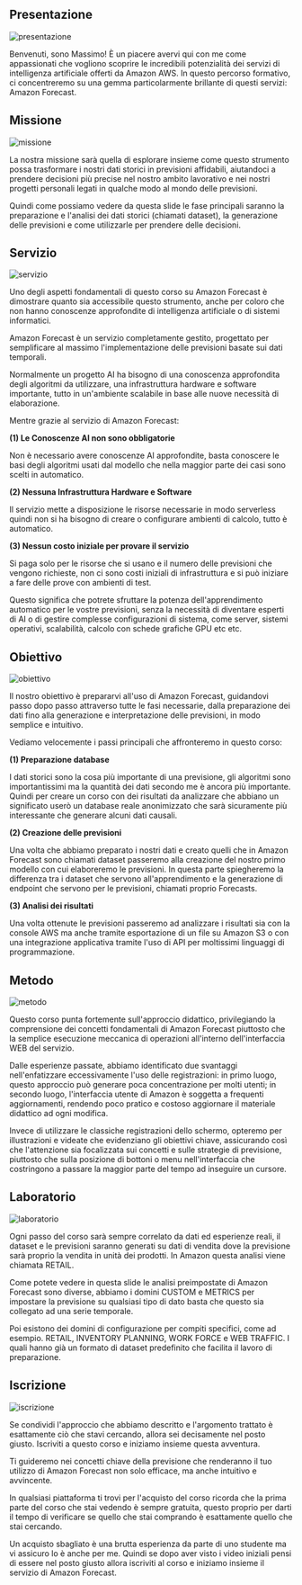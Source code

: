 ## Presentazione

![presentazione](../images/it-amazon-forecast-01-01-001.jpg)

Benvenuti, sono Massimo! È un piacere avervi qui con me come appassionati che vogliono scoprire le incredibili potenzialità dei servizi di intelligenza artificiale offerti da Amazon AWS. In questo percorso formativo, ci concentreremo su una gemma particolarmente brillante di questi servizi: Amazon Forecast.

## Missione

![missione](../images/it-amazon-forecast-01-01-002.jpg)

La nostra missione sarà quella di esplorare insieme come questo strumento possa trasformare i nostri dati storici in previsioni affidabili, aiutandoci a prendere decisioni più precise nel nostro ambito lavorativo e nei nostri progetti personali legati in qualche modo al mondo delle previsioni.

Quindi come possiamo vedere da questa slide le fase principali saranno la preparazione e l'analisi dei dati storici (chiamati dataset), la generazione delle previsioni e come utilizzarle per prendere delle decisioni.

## Servizio

![servizio](../images/it-amazon-forecast-01-01-003.jpg)

Uno degli aspetti fondamentali di questo corso su Amazon Forecast è dimostrare quanto sia accessibile questo strumento, anche per coloro che non hanno conoscenze approfondite di intelligenza artificiale o di sistemi informatici.

Amazon Forecast è un servizio completamente gestito, progettato per semplificare al massimo l'implementazione delle previsioni basate sui dati temporali.

Normalmente un progetto AI ha bisogno di una conoscenza approfondita degli algoritmi da utilizzare, una infrastruttura hardware e software importante, tutto in un'ambiente scalabile in base alle nuove necessità di elaborazione.

Mentre grazie al servizio di Amazon Forecast:

**(1) Le Conoscenze AI non sono obbligatorie**

Non è necessario avere conoscenze AI approfondite, basta conoscere le basi degli algoritmi usati dal modello che nella maggior parte dei casi sono scelti in automatico.

**(2) Nessuna Infrastruttura Hardware e Software**

Il servizio mette a disposizione le risorse necessarie in modo serverless quindi non si ha bisogno di creare o configurare ambienti di calcolo, tutto è automatico.

**(3) Nessun costo iniziale per provare il servizio**

Si paga solo per le risorse che si usano e il numero delle previsioni che vengono richieste, non ci sono costi iniziali di infrastruttura e si può iniziare a fare delle prove con ambienti di test.

Questo significa che potrete sfruttare la potenza dell'apprendimento automatico per le vostre previsioni, senza la necessità di diventare esperti di AI o di gestire complesse configurazioni di sistema, come server, sistemi operativi, scalabilità, calcolo con schede grafiche GPU etc etc.

## Obiettivo

![obiettivo](../images/it-amazon-forecast-01-01-004.jpg)

Il nostro obiettivo è prepararvi all'uso di Amazon Forecast, guidandovi passo dopo passo attraverso tutte le fasi necessarie, dalla preparazione dei dati fino alla generazione e interpretazione delle previsioni, in modo semplice e intuitivo. 

Vediamo velocemente i passi principali che affronteremo in questo corso:

**(1) Preparazione database**

I dati storici sono la cosa più importante di una previsione, gli algoritmi sono importantissimi ma la quantità dei dati secondo me è ancora più importante. Quindi per creare un corso con dei risultati da analizzare che abbiano un significato userò un database reale anonimizzato che sarà sicuramente più interessante che generare alcuni dati causali.

**(2) Creazione delle previsioni**

Una volta che abbiamo preparato i nostri dati e creato quelli che in Amazon Forecast sono chiamati dataset passeremo alla creazione del nostro primo modello con cui elaboreremo le previsioni. In questa parte spiegheremo la differenza tra i dataset che servono all'apprendimento e la generazione di endpoint che servono per le previsioni, chiamati proprio Forecasts.

**(3) Analisi dei risultati**

Una volta ottenute le previsioni passeremo ad analizzare i risultati sia con la console AWS ma anche tramite esportazione di un file su Amazon S3 o con una integrazione applicativa tramite l'uso di API per moltissimi linguaggi di programmazione.

## Metodo

![metodo](../images/it-amazon-forecast-01-01-005.jpg)

Questo corso punta fortemente sull'approccio didattico, privilegiando la comprensione dei concetti fondamentali di Amazon Forecast piuttosto che la semplice esecuzione meccanica di operazioni all'interno dell'interfaccia WEB del servizio.

Dalle esperienze passate, abbiamo identificato due svantaggi nell'enfatizzare eccessivamente l'uso delle registrazioni: in primo luogo, questo approccio può generare poca concentrazione per molti utenti; in secondo luogo, l'interfaccia utente di Amazon è soggetta a frequenti aggiornamenti, rendendo poco pratico e costoso aggiornare il materiale didattico ad ogni modifica.

Invece di utilizzare le classiche registrazioni dello schermo, opteremo per illustrazioni e videate che evidenziano gli obiettivi chiave, assicurando così che l'attenzione sia focalizzata sui concetti e sulle strategie di previsione, piuttosto che sulla posizione di bottoni o menu nell'interfaccia che costringono a passare la maggior parte del tempo ad inseguire un cursore.

## Laboratorio

![laboratorio](../images/it-amazon-forecast-01-01-006.jpg)

Ogni passo del corso sarà sempre correlato da dati ed esperienze reali, il dataset e le previsioni saranno generati su dati di vendita dove la previsione sarà proprio la vendita in unità dei prodotti. In Amazon questa analisi viene chiamata RETAIL.

Come potete vedere in questa slide le analisi preimpostate di Amazon Forecast sono diverse, abbiamo i domini CUSTOM e METRICS per impostare la previsione su qualsiasi tipo di dato basta che questo sia collegato ad una serie temporale.

Poi esistono dei domini di configurazione per compiti specifici, come ad esempio. RETAIL, INVENTORY PLANNING, WORK FORCE e WEB TRAFFIC. I quali hanno già un formato di dataset predefinito che facilita il lavoro di preparazione.

## Iscrizione

![iscrizione](../images/it-amazon-forecast-01-01-007.jpg)

Se condividi l'approccio che abbiamo descritto e l'argomento trattato è esattamente ciò che stavi cercando, allora sei decisamente nel posto giusto. Iscriviti a questo corso e iniziamo insieme questa avventura.

Ti guideremo nei concetti chiave della previsione che renderanno il tuo utilizzo di Amazon Forecast non solo efficace, ma anche intuitivo e avvincente.

In qualsiasi piattaforma ti trovi per l'acquisto del corso ricorda che la prima parte del corso che stai vedendo è sempre gratuita, questo proprio per darti il tempo di verificare se quello che stai comprando è esattamente quello che stai cercando. 

Un acquisto sbagliato è una brutta esperienza da parte di uno studente ma vi assicuro lo è anche per me. Quindi se dopo aver visto i video iniziali pensi di essere nel posto giusto allora iscriviti al corso e iniziamo insieme il servizio di Amazon Forecast.